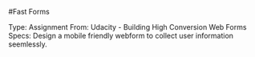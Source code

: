 #Fast Forms

Type: Assignment
From: Udacity - Building High Conversion Web Forms
Specs: Design a mobile friendly webform to collect user information seemlessly.